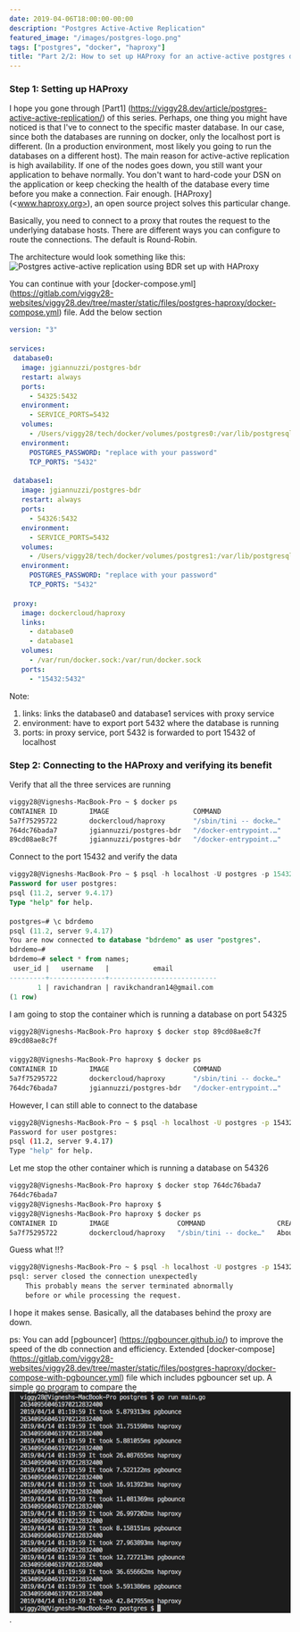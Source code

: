 ```yaml
---
date: 2019-04-06T18:00:00-00:00
description: "Postgres Active-Active Replication"
featured_image: "/images/postgres-logo.png"
tags: ["postgres", "docker", "haproxy"]
title: "Part 2/2: How to set up HAProxy for an active-active postgres databases"
---
```

### Step 1: Setting up HAProxy 
I hope you gone through [Part1] (<https://viggy28.dev/article/postgres-active-active-replication/>) of this series. Perhaps, one thing you might have noticed is that I've to connect to the specific master database. In our case, since both the databases are running on docker, only the localhost port is different. (In a production environment, most likely you going to run the databases on a different host). The main reason for active-active replication is high availability. If one of the nodes goes down, you still want your application to behave normally. You don't want to hard-code your DSN on the application or keep checking the health of the database every time before you make a connection. Fair enough. [HAProxy] (<www.haproxy.org>), an open source project solves this particular change.

Basically, you need to connect to a proxy that routes the request to the underlying database hosts. There are different ways you can configure to route the connections. The default is Round-Robin.

The architecture would look something like this:
![Postgres active-active replication using BDR set up with HAProxy](/images/postgres-haproxy-wb1.jpg)

You can continue with your [docker-compose.yml] (<https://gitlab.com/viggy28-websites/viggy28.dev/tree/master/static/files/postgres-haproxy/docker-compose.yml>) file. Add the below section

```yml
version: "3"
 
services:
 database0:
   image: jgiannuzzi/postgres-bdr
   restart: always
   ports:
     - 54325:5432
   environment:
     - SERVICE_PORTS=5432
   volumes:
     - /Users/viggy28/tech/docker/volumes/postgres0:/var/lib/postgresql/data
   environment:
     POSTGRES_PASSWORD: "replace with your password"
     TCP_PORTS: "5432"

 database1:
   image: jgiannuzzi/postgres-bdr
   restart: always
   ports:
     - 54326:5432
   environment:
     - SERVICE_PORTS=5432
   volumes:
     - /Users/viggy28/tech/docker/volumes/postgres1:/var/lib/postgresql/data
   environment:
     POSTGRES_PASSWORD: "replace with your password"
     TCP_PORTS: "5432"

 proxy:
   image: dockercloud/haproxy
   links:
     - database0
     - database1
   volumes:
     - /var/run/docker.sock:/var/run/docker.sock
   ports:
     - "15432:5432"
```

Note:

 1. links: links the database0 and database1 services with proxy service
 2. environment: have to export port 5432 where the database is running
 3. ports: in proxy service, port 5432 is forwarded to port 15432 of localhost

### Step 2: Connecting to the HAProxy and verifying its benefit

Verify that all the three services are running

```bash
viggy28@Vigneshs-MacBook-Pro ~ $ docker ps
CONTAINER ID        IMAGE                     COMMAND                  CREATED             STATUS              PORTS                                                NAMES
5a7f75295722        dockercloud/haproxy       "/sbin/tini -- docke…"   About an hour ago   Up About an hour    80/tcp, 443/tcp, 1936/tcp, 0.0.0.0:15432->5432/tcp   postgres0_proxy_1
764dc76bada7        jgiannuzzi/postgres-bdr   "/docker-entrypoint.…"   About an hour ago   Up About an hour    0.0.0.0:54326->5432/tcp                              postgres0_database1_1
89cd08ae8c7f        jgiannuzzi/postgres-bdr   "/docker-entrypoint.…"   About an hour ago   Up About an hour    0.0.0.0:54325->5432/tcp                              postgres0_database0_1
```

Connect to the port 15432 and verify the data

```sql
viggy28@Vigneshs-MacBook-Pro ~ $ psql -h localhost -U postgres -p 15432 -d postgres
Password for user postgres:
psql (11.2, server 9.4.17)
Type "help" for help.

postgres=# \c bdrdemo
psql (11.2, server 9.4.17)
You are now connected to database "bdrdemo" as user "postgres".
bdrdemo=#
bdrdemo=# select * from names;
 user_id |   username   |           email
---------+--------------+---------------------------
       1 | ravichandran | ravikchandran14@gmail.com
(1 row)
```

I am going to stop the container which is running a database on port 54325

```bash
viggy28@Vigneshs-MacBook-Pro haproxy $ docker stop 89cd08ae8c7f
89cd08ae8c7f

viggy28@Vigneshs-MacBook-Pro haproxy $ docker ps
CONTAINER ID        IMAGE                     COMMAND                  CREATED             STATUS              PORTS                                                NAMES
5a7f75295722        dockercloud/haproxy       "/sbin/tini -- docke…"   About an hour ago   Up About an hour    80/tcp, 443/tcp, 1936/tcp, 0.0.0.0:15432->5432/tcp   postgres0_proxy_1
764dc76bada7        jgiannuzzi/postgres-bdr   "/docker-entrypoint.…"   About an hour ago   Up About an hour    0.0.0.0:54326->5432/tcp                              postgres0_database1_1
```

However, I can still able to connect to the database

```bash
viggy28@Vigneshs-MacBook-Pro ~ $ psql -h localhost -U postgres -p 15432 -d postgres
Password for user postgres:
psql (11.2, server 9.4.17)
Type "help" for help.
```

Let me stop the other container which is running a database on 54326

```bash
viggy28@Vigneshs-MacBook-Pro haproxy $ docker stop 764dc76bada7
764dc76bada7
viggy28@Vigneshs-MacBook-Pro haproxy $
viggy28@Vigneshs-MacBook-Pro haproxy $ docker ps
CONTAINER ID        IMAGE                 COMMAND                  CREATED             STATUS              PORTS                                                NAMES
5a7f75295722        dockercloud/haproxy   "/sbin/tini -- docke…"   About an hour ago   Up About an hour    80/tcp, 443/tcp, 1936/tcp, 0.0.0.0:15432->5432/tcp   postgres0_proxy_1
```

Guess what !!?

```bash
viggy28@Vigneshs-MacBook-Pro ~ $ psql -h localhost -U postgres -p 15432 -d postgres
psql: server closed the connection unexpectedly
    This probably means the server terminated abnormally
    before or while processing the request.
```

I hope it makes sense. Basically, all the databases behind the proxy are down.

ps: You can add [pgbouncer] (<https://pgbouncer.github.io/>) to improve the speed of the db connection and efficiency. Extended [docker-compose] (<https://gitlab.com/viggy28-websites/viggy28.dev/tree/master/static/files/postgres-haproxy/docker-compose-with-pgbouncer.yml>) file which includes pgbouncer set up. A simple [go program](<https://gitlab.com/viggy28-websites/viggy28.dev/tree/master/static/files/postgres-haproxy/main.go>) to compare the ![connection time](/../../static/files/postgres-haproxy/haproxy-vs-pgbouncer-connection-time.png).



